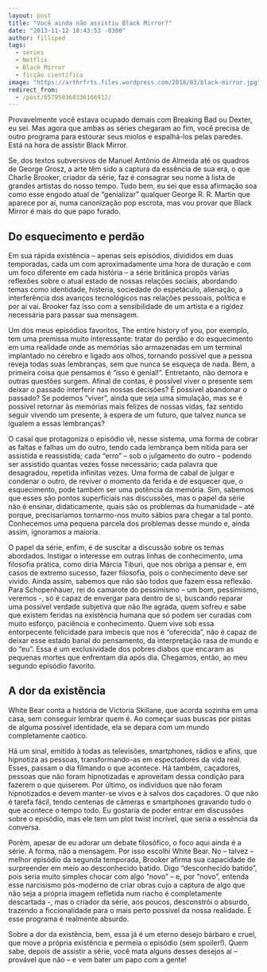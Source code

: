 ```yaml
---
layout: post
title: "Você ainda não assistiu Black Mirror?"
date: "2013-11-12 18:43:53 -0300"
author: filliped
tags:
  - séries
  - Netflix
  - Black Mirror
  - ficção científica
image: "https://arthrfrts.files.wordpress.com/2018/03/black-mirror.jpg"
redirect_from:
  - /post/657950368336166912/
---
```


Provavelmente você estava ocupado demais com Breaking Bad ou Dexter, eu sei. Mas agora que ambas as séries chegaram ao fim, você precisa de outro programa para estourar seus miolos e espalhá-los pelas paredes. Está na hora de assistir Black Mirror.

Se, dos textos subversivos de Manuel Antônio de Almeida até os quadros de George Grosz,  a arte têm sido a captura da essência de sua era, o que Charlie Brooker, criador da série, faz é consagrar seu nome à lista de grandes artistas do nosso tempo. Tudo bem, eu sei que essa afirmação soa como esse engodo atual de “genializar” qualquer George R. R. Martin que aparece por aí, numa canonização pop escrota, mas vou provar que Black Mirror é mais do que papo furado.

## Do esquecimento e perdão

Em sua rápida existência – apenas seis episódios, divididos em duas temporadas, cada um com aproximadamente uma hora de duração e com um foco diferente em cada história – a série britânica propôs várias reflexões sobre o atual estado de nossas relações sociais, abordando temas como identidade, histeria, sociedade do espetáculo, alienação, a interferência dos avanços tecnológicos nas relações pessoais, política e por aí vai. Brooker faz isso com a sensibilidade de um artista e a rigidez necessária para passar sua mensagem.

Um dos meus episódios favoritos, The entire history of you, por exemplo, tem uma premissa muito interessante: tratar do perdão e do esquecimento em uma realidade onde as memórias são armazenadas em um terminal implantado no cérebro e ligado aos olhos, tornando possível que a pessoa reveja todas suas lembranças, sem que nunca se esqueça de nada. Bem, a primeira coisa que pensamos é “isso é genial!”. Entretanto, não demora e outras questões surgem. Afinal de contas, é possível viver o presente sem deixar o passado interferir nas nossas decisões? É possível abandonar o passado? Se podemos “viver”, ainda que seja uma simulação, mas se é possível retornar às memórias mais felizes de nossas vidas, faz sentido seguir vivendo um presente, à espera de um futuro, que talvez nunca se igualem a essas lembranças?

O casal que protagoniza o episódio vê, nesse sistema, uma forma de cobrar as faltas e falhas um do outro, tendo cada lembrança bem nítida para ser assistida e reassistida; cada “erro” – sob o julgamento do outro – podendo ser assistido quantas vezes fosse necessário; cada palavra que desagradou, repetida infinitas vezes. Uma forma de cabal de julgar e condenar o outro, de reviver o momento da ferida e de esquecer que, o esquecimento, pode também ser uma potência da memória. Sim, sabemos que esses são pontos superficiais nas discussões, mas o papel da série não é ensinar, didaticamente, quais são os problemas da humanidade – até porque, precisaríamos tornarmo-nos muito sábios para chegar a tal ponto. Conhecemos uma pequena parcela dos problemas desse mundo e, ainda assim, ignoramos a maioria.

O papel da série, enfim, é de suscitar a discussão sobre os temas abordados. Instigar o interesse em outras linhas de conhecimento, uma filosofia prática, como diria Márcia Tiburi, que nos obriga a pensar e, em casos de extremo sucesso, fazer filosofia, pois o conhecimento deve ser vivido. Ainda assim, sabemos que não são todos que fazem essa reflexão. Para Schopenhauer, rei do camarote do pessimismo – um bom, pessimismo, veremos -, só é capaz de envergar para dentro de si, buscando reparar uma possível verdade subjetiva que não lhe agrada, quem sofreu e sabe que existem feridas na existência humana que só podem ser curadas com muito esforço, paciência e conhecimento. Quem vive sob essa entorpecente felicidade para imbecis que nos é “oferecida”, não é capaz de deixar esse estado banal do pensamento, da interpretação rasa de mundo e do “eu”. Essa é um exclusividade dos pobres diabos que encaram as pequenas mortes que enfrentam dia após dia. Chegamos, então, ao meu segundo episódio favorito.

## A dor da existência

White Bear conta a história de Victoria Skillane, que acorda sozinha em uma casa, sem conseguir lembrar quem é. Ao começar suas buscas por pistas de alguma possível identidade, ela se depara com um mundo completamente caótico.

Há um sinal, emitido à todas as televisões, smartphones, rádios e afins, que hipnotiza as pessoas, transformando-as em espectadores da vida real. Esses, passam o dia filmando o que acontece. Há também, caçadores, pessoas que não foram hipnotizadas e aproveitam dessa condição para fazerem o que quiserem. Por último, os indivíduos que não foram hipnotizados e devem manter-se vivos e à salvos dos caçadores. O que não é tarefa fácil, tendo centenas de câmeras e smartphones gravando tudo o que acontece o tempo todo. Eu gostaria de poder entrar em discussões sobre o episódio, mas ele tem um plot twist incrível, que seria a essência da conversa.

Porém, apesar de eu adorar um debate filosófico, o foco aqui ainda é a série. A forma, não a mensagem. Por isso escolhi White Bear. No – talvez – melhor episódio da segunda temporada, Brooker afirma sua capacidade de surpreender em meio ao desconhecido batido. Digo “desconhecido batido”, pois seria muito simples chocar com algo “novo” – e, por “novo”, entenda esse narcisismo pós-moderno de criar obras cujo a captura de algo que não seja a própria imagem refletida num riacho é completamente descartada -, mas o criador da série, aos poucos, desconstrói o absurdo, trazendo a ficcionalidade para o mais perto possível da nossa realidade. E esse programa é realmente absurdo.

Sobre a dor da existência, bem, essa já é um eterno desejo bárbaro e cruel, que move a própria existência e permeia o episódio (sem spoiler!). Quem sabe, depois de assistir a série, você mata alguns desses desejos aí – provável que não – e vem bater um papo com a gente!
